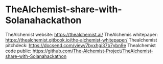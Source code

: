# TheAlchemist-share-with-Solanahackathon
TheAlchemist website: https://thealchemist.ai/
TheAlchemis whitepaper: https://thealchemist.gitbook.io/the-alchemist-whitepaper/
Thealchemist pitchdeck: https://docsend.com/view/7byxhgi37b7ybn9e
Thealchemist code public: https://github.com/The-Alchemist-Project/TheAlchemist-share-with-Solanahackathon
